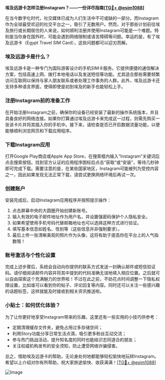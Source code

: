 **埃及远游卡怎样注册Instagram？——一份详尽指南[[TG💪+ @esim1088](https://t.me/s/esim1088)]**

在当今数字化时代，社交媒体已成为人们生活中不可或缺的一部分。而Instagram作为全球最受欢迎的社交平台之一，吸引了无数用户。然而，对于那些计划前往埃及旅行或长期居住的人来说，如何顺利注册并使用Instagram可能是一个难题。特别是当你身在国外时，可能会遇到网络限制或语言障碍等问题。幸运的是，有了埃及远游卡（Egypt Travel SIM Card），这些问题都可以迎刃而解。

### 埃及远游卡是什么？

埃及远游卡是一种专门为国际游客设计的手机SIM卡服务。它提供便捷的通信解决方案，包括高速上网、拨打本地电话以及发送短信等功能。尤其适合那些需要频繁访问互联网以保持与家人朋友联系或者处理工作事务的人群。此外，埃及远游卡还支持多种语言界面，使得即使是初到埃及的新手也能轻松上手。

### 注册Instagram前的准备工作

在开始注册Instagram之前，确保你的设备已经安装了最新的操作系统版本，并且具备良好的网络连接。如果你打算通过埃及远游卡来完成这一过程，则需先购买一张该卡片并将其插入你的手机中。接下来，请检查是否已开启数据流量功能，以便能够顺利浏览网页和下载应用程序。

### 下载Instagram应用

打开Google Play商店或Apple App Store，在搜索框内输入“Instagram”关键词后点击搜索按钮。找到官方认证的应用程序图标后点击“获取”或“安装”，等待几秒钟即可完成下载。需要注意的是，在某些国家地区，Instagram可能被列为受控内容之一，因此如果发现无法正常下载，请尝试更换网络环境后再试一次。

### 创建账户

安装完成后，启动Instagram应用程序并按照提示操作：
1. 点击屏幕中央的大圆圈开始创建新账号。
2. 输入有效的电子邮件地址作为用户名，并设置强密码保护个人隐私安全。
3. 如果希望使用手机号码代替邮箱地址也可以选择这种方式进行验证。
4. 填写基本信息如姓名、性别等（这些信息并非强制要求）。
5. 最后上传一张清晰美观的照片作为头像，这将有助于提高你在平台上的人气指数哦！

### 账号激活与个性化设置

完成上述步骤后，系统会自动向你提供的联系方式发送一封确认邮件或短信验证码。请仔细阅读邮件内容并将其中提到的代码准确无误地填入相应位置。之后就可以自由探索这个充满魅力的世界啦！不过在此之前，不妨花点时间调整一下隐私权限设置，比如谁可以看到你的帖子、评论回复等内容。同时还可以关注一些感兴趣的话题标签，这样就能及时接收到相关资讯推送啦。

### 小贴士：如何优化体验？

为了让你更好地享受Instagram带来的乐趣，这里还有一些实用的小技巧供参考：
- 定期清理缓存文件夹，避免占用过多存储空间；
- 利用Story功能分享日常生活点滴，吸引更多粉丝互动交流；
- 参与热门挑战活动，提升知名度的同时也能结识志同道合的朋友；
- 关注权威机构发布的安全须知，防止遭受网络诈骗侵害。

总之，借助埃及远游卡的帮助，无论身处何地都能够轻松愉快地玩转Instagram。希望以上介绍对你有所帮助，祝大家旅途愉快、收获满满！[[TG💪+ @esim1088](https://t.me/s/esim1088)] 

![Image](https://i.postimg.cc/4NQfJmqS/Snipaste-2025-05-13-00-14-12.png)